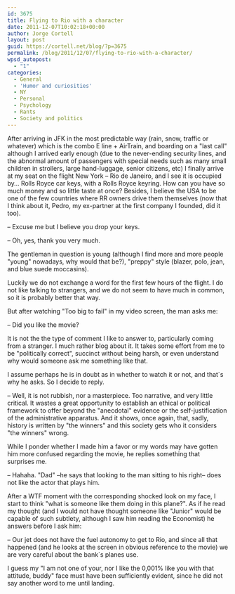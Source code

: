 ```yaml
---
id: 3675
title: Flying to Rio with a character
date: 2011-12-07T10:02:18+00:00
author: Jorge Cortell
layout: post
guid: https://cortell.net/blog/?p=3675
permalink: /blog/2011/12/07/flying-to-rio-with-a-character/
wpsd_autopost:
  - "1"
categories:
  - General
  - 'Humor and curiosities'
  - NY
  - Personal
  - Psychology
  - Rants
  - Society and politics
---
```

After arriving in JFK in the most predictable way (rain, snow, traffic or whatever) which is the combo E line + AirTrain, and boarding on a "last call" although I arrived early enough (due to the never-ending security lines, and the abnormal amount of passengers with special needs such as many small children in strollers, large hand-luggage, senior citizens, etc) I finally arrive at my seat on the flight New York – Rio de Janeiro, and I see it is occupied by… Rolls Royce car keys, with a Rolls Royce keyring. How can you have so much money and so little taste at once? Besides, I believe the USA to be one of the few countries where RR owners drive them themselves (now that I think about it, Pedro, my ex-partner at the first company I founded, did it too).

– Excuse me but I believe you drop your keys.
  
– Oh, yes, thank you very much.

The gentleman in question is young (although I find more and more people "young" nowadays, why would that be?), "preppy" style (blazer, polo, jean, and blue suede moccasins).

Luckily we do not exchange a word for the first few hours of the flight. I do not like talking to strangers, and we do not seem to have much in common, so it is probably better that way.

But after watching "Too big to fail" in my video screen, the man asks me:

– Did you like the movie?

It is not the the type of comment I like to answer to, particularly coming from a stranger. I much rather blog about it. It takes some effort from me to be "politically correct", succinct without being harsh, or even understand why would someone ask me something like that.

I assume perhaps he is in doubt as in whether to watch it or not, and that`s why he asks. So I decide to reply.

– Well, it is not rubbish, nor a masterpiece. Too narrative, and very little critical. It wastes a great opportunity to establish an ethical or political framework to offer beyond the "anecdotal" evidence or the self-justification of the administrative apparatus. And it shows, once again, that, sadly, history is written by "the winners" and this society gets who it considers "the winners" wrong.

While I ponder whether I made him a favor or my words may have gotten him more confused regarding the movie, he replies something that surprises me.

– Hahaha. "Dad" –he says that looking to the man sitting to his right– does not like the actor that plays him.

After a WTF moment with the corresponding shocked look on my face, I start to think "what is someone like them doing in this plane?". As if he read my thought (and I would not have thought someone like "Junior" would be capable of such subtlety, although I saw him reading the Economist) he answers before I ask him:

– Our jet does not have the fuel autonomy to get to Rio, and since all that happened (and he looks at the screen in obvious reference to the movie) we are very careful about the bank`s planes use.

I guess my "I am not one of your, nor I like the 0,001% like you with that attitude, buddy" face must have been sufficiently evident, since he did not say another word to me until landing.